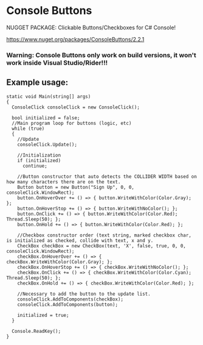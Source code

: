 # Console Buttons
NUGGET PACKAGE:
Clickable Buttons/Checkboxes for C# Console!

https://www.nuget.org/packages/ConsoleButtons/2.2.1

### Warning: Console Buttons only work on build versions, it won't work inside Visual Studio/Rider!!!

## Example usage:

```
static void Main(string[] args)
{ 
  ConsoleClick consoleClick = new ConsoleClick();

  bool initialized = false;
  //Main program loop for buttons (logic, etc)
  while (true)
  {
    //Update
    consoleClick.Update();
  
    //Initialization
    if (initialized)
      continue;
  
    //Button constructor that auto detects the COLLIDER WIDTH based on how many characters there are on the text.
    Button button = new Button("Sign Up", 0, 0, consoleClick.WindowRect);
    button.OnHoverOver += () => { button.WriteWithColor(Color.Gray); };
    button.OnHoverStop += () => { button.WriteWithNoColor(); };
    button.OnClick += () => { button.WriteWithColor(Color.Red); Thread.Sleep(50); };
    button.OnHold += () => { button.WriteWithColor(Color.Red); };
  
    //Checkbox constructor order (text string, marked checkbox char, is initialized as checked, collide with text, x and y.
    CheckBox checkBox = new CheckBox(text, 'X', false, true, 0, 0, consoleClick.WindowRect);
    checkBox.OnHoverOver += () => { checkBox.WriteWithColor(Color.Gray); };
    checkBox.OnHoverStop += () => { checkBox.WriteWithNoColor(); };
    checkBox.OnClick += () => { checkBox.WriteWithColor(Color.Cyan); Thread.Sleep(50); };
    checkBox.OnHold += () => { checkBox.WriteWithColor(Color.Red); };
  
    //Necessary to add the button to the update list.
    consoleClick.AddToComponents(checkBox);
    consoleClick.AddToComponents(button);
    
    initialized = true;
  }

  Console.ReadKey();
}
```
